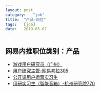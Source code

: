 ```yaml
---
layout:	post
category:	"job"
title:	"产品-岗位"
tags:	[job]
date:	2019-05-07
---
```

## 网易内推职位类别：产品
- [游戏用户研究员（广州）](http://mobile.bole.netease.com/bole/boleDetail?id=12660&employeeId=346f03c3cda5f04c&key=all)
- [用户研究主管-网易考拉305](http://mobile.bole.netease.com/bole/boleDetail?id=13529&employeeId=346f03c3cda5f04c&key=all)
- [公开课用户运营实习生](http://mobile.bole.netease.com/bole/boleDetail?id=15129&employeeId=346f03c3cda5f04c&key=all)
- [用研实习生（智能音箱）-杭州研究院770](http://mobile.bole.netease.com/bole/boleDetail?id=9976&employeeId=346f03c3cda5f04c&key=all)
